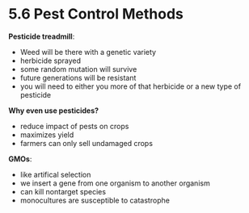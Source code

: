 # 5.6 Pest Control Methods

**Pesticide treadmill**:

* Weed will be there with a genetic variety
* herbicide sprayed
* some random mutation will survive
* future generations will be resistant
* you will need to either you more of that herbicide or a new type of pesticide

**Why even use pesticides?**

* reduce impact of pests on crops
* maximizes yield
* farmers can only sell undamaged crops

**GMOs**:

* like artifical selection 
* we insert a gene from one organism to another organism
* can kill nontarget species
* monocultures are susceptible to catastrophe

